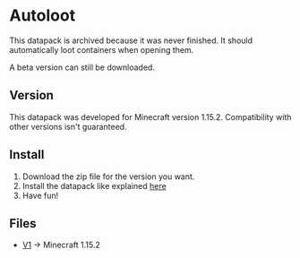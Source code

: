 # Autoloot

This datapack is archived because it was never finished. It should automatically loot containers when opening them.

A beta version can still be downloaded.

## Version

This datapack was developed for Minecraft version 1.15.2. Compatibility with other versions isn't guaranteed.

## Install

1.  Download the zip file for the version you want.
2.  Install the datapack like explained [here](https://minecraft.gamepedia.com/Tutorials/Installing_a_data_pack)
3.  Have fun!

## Files

-   [V1](https://github.com/rafaelurben/mc-autoloot/releases/download/v1/autoloot-v1.zip) -> Minecraft 1.15.2
